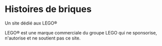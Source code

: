 # Histoires de briques

Un site dédié aux LEGO®

LEGO® est une marque commerciale du groupe LEGO qui ne sponsorise, n'autorise et ne soutient pas ce site.
